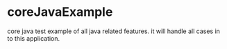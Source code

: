 # coreJavaExample
core java test example of all java related features. it will handle all cases in to this application.
